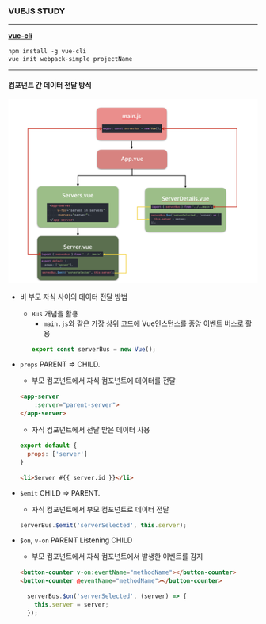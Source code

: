 ### VUEJS STUDY
---
[**vue-cli**](https://github.com/vuejs/vue-cli)

```cli
npm install -g vue-cli
vue init webpack-simple projectName
```

---

#### 컴포넌트 간 데이터 전달 방식

![Components data flow](vue-cli/src/assets/componentsdata.png)

- 비 부모 자식 사이의 데이터 전달 방법
  - `Bus` 개념을 활용
    - `main.js`와 같은 가장 상위 코드에 Vue인스턴스를 중앙 이벤트 버스로 활용
    ```js
    export const serverBus = new Vue();
    ```

- `props` PARENT => CHILD.
  - 부모 컴포넌트에서 자식 컴포넌트에 데이터를 전달
  ```html
  <app-server
      :server="parent-server">
  </app-server>
  ```
  - 자식 컴포넌트에서 전달 받은 데이터 사용
  ```js
  export default {
    props: ['server']
  }
  ```
  ```html
  <li>Server #{{ server.id }}</li>
  ```

- `$emit` CHILD => PARENT.
  - 자식 컴포넌트에서 부모 컴포넌트로 데이터 전달
  ```js
  serverBus.$emit('serverSelected', this.server);
  ```

- `$on`, `v-on` PARENT Listening CHILD
  - 부모 컴포넌트에서 자식 컴포넌트에서 발생한 이벤트를 감지
  ```html
  <button-counter v-on:eventName="methodName"></button-counter>
  <button-counter @eventName="methodName"></button-counter>
  ```
  ```js
    serverBus.$on('serverSelected', (server) => {
      this.server = server;
    });
  ```
